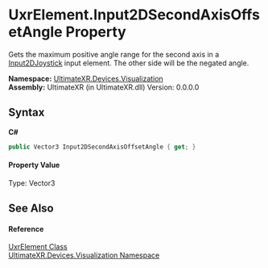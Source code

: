 # UxrElement.Input2DSecondAxisOffsetAngle Property 
 

Gets the maximum positive angle range for the second axis in a <a href="T_UltimateXR_Devices_Visualization_UxrElementType">Input2DJoystick</a> input element. The other side will be the negated angle.

**Namespace:**&nbsp;<a href="N_UltimateXR_Devices_Visualization">UltimateXR.Devices.Visualization</a><br />**Assembly:**&nbsp;UltimateXR (in UltimateXR.dll) Version: 0.0.0.0

## Syntax

**C#**<br />
``` C#
public Vector3 Input2DSecondAxisOffsetAngle { get; }
```


#### Property Value
Type: Vector3

## See Also


#### Reference
<a href="T_UltimateXR_Devices_Visualization_UxrElement">UxrElement Class</a><br /><a href="N_UltimateXR_Devices_Visualization">UltimateXR.Devices.Visualization Namespace</a><br />